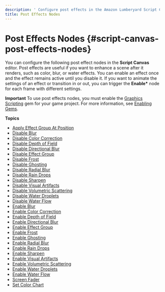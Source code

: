 ```yaml
---
description: ' Configure post effects in the Amazon Lumberyard Script Canvas editor. '
title: Post Effects Nodes
---
```

# Post Effects Nodes {#script-canvas-post-effects-nodes}

You can configure the following post effect nodes in the **Script Canvas** editor\. Post effects are useful if you want to enhance a scene after it renders, such as color, blur, or water effects\. You can enable an effect once and the effect remains active until you disable it\. If you want to animate the settings of an effect or transition in or out, you can trigger the **Enable\*** node for each frame with different settings\.

**Important**
To use post effects nodes, you must enable the [Graphics Scripting](/docs/userguide/gems/builtin/graphics-scripting.md) gem for your game project\. For more information, see [Enabling Gems](/docs/userguide/gems/using-project-configurator.md)\.

**Topics**
+ [Apply Effect Group At Position](/docs/userguide/apply-effect-group-at-position-node.md)
+ [Disable Blur](/docs/userguide/rendering/disable/blur-node.md)
+ [Disable Color Correction](/docs/userguide/rendering/disable/color-correction-node.md)
+ [Disable Depth of Field](/docs/userguide/rendering/disable/depth-of-field-node.md)
+ [Disable Directional Blur](/docs/userguide/rendering/disable/directional-blur-node.md)
+ [Disable Effect Group](/docs/userguide/rendering/disable/effect-group-node.md)
+ [Disable Frost](/docs/userguide/rendering/disable/frost-node.md)
+ [Disable Ghosting](/docs/userguide/rendering/disable/ghosting-node.md)
+ [Disable Radial Blur](/docs/userguide/rendering/disable/radial-blur-node.md)
+ [Disable Rain Drops](/docs/userguide/rendering/disable/rain-drops-node.md)
+ [Disable Sharpen](/docs/userguide/rendering/disable/sharpen-node.md)
+ [Disable Visual Artifacts](/docs/userguide/rendering/disable/visual-artifacts-node.md)
+ [Disable Volumetric Scattering](/docs/userguide/rendering/disable/volumetric-scattering-node.md)
+ [Disable Water Droplets](/docs/userguide/rendering/disable/water-droplets-node.md)
+ [Disable Water Flow](/docs/userguide/rendering/disable/water-flow-node.md)
+ [Enable Blur](/docs/userguide/rendering/enable/blur-node.md)
+ [Enable Color Correction](/docs/userguide/rendering/enable/color-correction-node.md)
+ [Enable Depth of Field](/docs/userguide/rendering/enable/depth-of-field-node.md)
+ [Enable Directional Blur](/docs/userguide/rendering/enable/directional-blur-node.md)
+ [Enable Effect Group](/docs/userguide/rendering/enable/effect-group-node.md)
+ [Enable Frost](/docs/userguide/rendering/enable/frost-node.md)
+ [Enable Ghosting](/docs/userguide/rendering/enable/ghosting-node.md)
+ [Enable Radial Blur](/docs/userguide/rendering/enable/radial-blur-node.md)
+ [Enable Rain Drops](/docs/userguide/rendering/enable/rain-drops-node.md)
+ [Enable Sharpen](/docs/userguide/rendering/enable/sharpen-node.md)
+ [Enable Visual Artifacts](/docs/userguide/rendering/enable/visual-artifacts-node.md)
+ [Enable Volumetric Scattering](/docs/userguide/rendering/enable/volumetric-scattering-node.md)
+ [Enable Water Droplets](/docs/userguide/rendering/enable/water-droplets-node.md)
+ [Enable Water Flow](/docs/userguide/rendering/enable/water-flow-node.md)
+ [Screen Fader](/docs/userguide/screen-fader-node.md)
+ [Set Color Chart](/docs/userguide/set-color-chart-node.md)